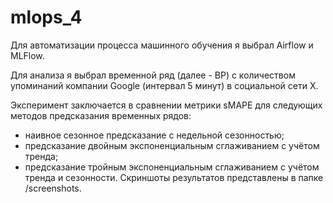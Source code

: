 # mlops_4
Для автоматизации процесса машинного обучения я выбрал Airflow и MLFlow.

Для анализа я выбрал временной ряд (далее - ВР) с количеством упоминаний компании Google (интервал 5 минут) в социальной сети Х.

Эксперимент заключается в сравнении метрики sMAPE для следующих методов предсказания временных рядов:
- наивное сезонное предсказание с недельной сезонностью;
- предсказание двойным экспоненциальным сглаживанием с учётом тренда;
- предсказание тройным экспоненциальным сглаживанием с учётом тренда и сезонности.
Скриншоты результатов представлены в папке /screenshots.
